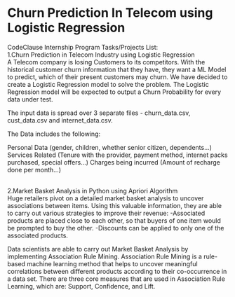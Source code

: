 # Churn Prediction In Telecom using Logistic Regression

CodeClause Internship Program
Tasks/Projects List:
<br>
 		1.Churn Prediction in Telecom Industry using Logistic Regression
<br>
A Telecom company is losing Customers to its competitors. With the historical customer churn information that they have, they want a ML Model to predict, which of their present customers may churn.
We have decided to create a Logistic Regression model to solve the problem. The Logistic Regression model will be expected to output a Churn Probability for every data under test.

The input data is spread over 3 separate files - churn_data.csv, cust_data.csv and internet_data.csv.

The Data includes the following:

Personal Data (gender, children, whether senior citizen, dependents...)
Services Related (Tenure with the provider, payment method, internet packs purchased, special offers...)
Charges being incurred (Amount of recharge done per month...)


<br>
		2.Market Basket Analysis in Python using Apriori Algorithm
<br>
Huge retailers pivot on a detailed market basket analysis to uncover associations between items. Using this valuable information, they are able to carry out various strategies to improve their revenue:
-Associated products are placed close to each other, so that buyers of one item would be prompted to buy the other.
-Discounts can be applied to only one of the associated products.

Data scientists are able to carry out Market Basket Analysis by implementing Association Rule Mining. Association Rule Mining is a rule-based machine learning method that helps to uncover meaningful correlations between different products according to their co-occurrence in a data set.
There are three core measures that are used in Association Rule Learning, which are: Support, Confidence, and Lift.
